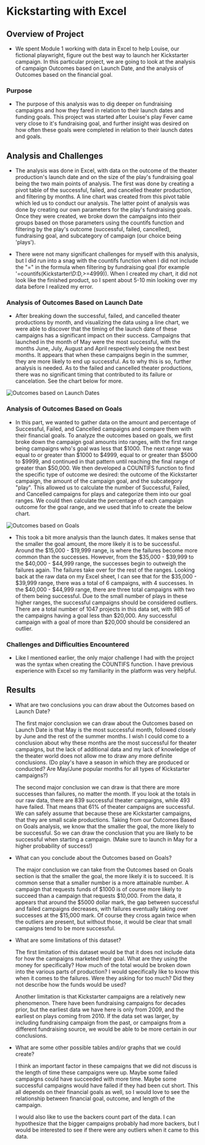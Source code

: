 # Kickstarting with Excel

## Overview of Project
    
- We spent Module 1 working with data in Excel to help Louise, our fictional playwright, figure out the best way to launch her Kickstarter campaign. In this particular project, we are going to look at the analysis of campaign Outcomes based on Launch Date, and the analysis of Outcomes based on the financial goal.  

### Purpose
    
- The purpose of this analysis was to dig deeper on fundraising campaigns and how they fared in relation to their launch dates and funding goals. This project was started after Louise's play Fever came very close to it's fundraising goal, and further insight was desired on how often these goals were completed in relation to their launch dates and goals. 

## Analysis and Challenges
    
- The analysis was done in Excel, with data on the outcome of the theater production's launch date and on the size of the play's fundraising goal being the two main points of analysis. The first was done by creating a pivot table of the successful, failed, and cancelled theater production, and filtering by months. A line chart was created from this pivot table which led us to conduct our analysis. The latter point of analysis was done by creating our own parameters for the play's fundraising goals. Once they were created, we broke down the campaigns into their groups based on those parameters using the countifs function and filtering by the play's outcome (successful, failed, cancelled), fundraising goal, and subcategory of campaign (our choice being 'plays').
    
- There were not many significant challenges for myself with this analysis, but I did run into a snag with the countifs function when I did not include the "=" in the formula when filtering by fundraising goal (for example '=countifs(Kickstarter!$D:$D,>=4999)). When I created my chart, it did not look like the finished product, so I spent about 5-10 min looking over my data before I realized my error.
    
    
### Analysis of Outcomes Based on Launch Date
    
- After breaking down the successful, failed, and cancelled theater productions by month, and visualizing the data using a line chart, we were able to discover that the timing of the launch date of these campaigns has a significant impact on their success. Campaigns that launched in the month of May were the most successful, with the months June, July, August and April respectively being the next best months.  It appears that when these campaigns begin in the summer, they are more likely to end up successful. As to why this is so, further analysis is needed. As to the failed and cancelled theater productions, there was no significant timing that contributed to its failure or cancelation. See the chart below for more. 

![Outcomes based on Launch Dates](kickstarter-analysis/Theater_Outcomes_vs_Launch.png)

### Analysis of Outcomes Based on Goals
    
- In this part, we wanted to gather data on the amount and percentage of Successful, Failed, and Cancelled campaigns and compare them with their financial goals. To analyze the outcomes based on goals, we first broke down the campaign goal amounts into ranges, with the first range being campaigns who's goal was less that $1000. The next range was equal to or greater than $1000 to $4999, equal to or greater than $5000 to $9999, and continued in that pattern until reaching the final range of greater than $50,000. We then developed a COUNTIFS function to find the specific type of outcome we desired: the outcome of the Kickstarter campaign, the amount of the campaign goal, and the subcategory "play". This allowed us to calculate the number of Successful, Failed, and Cancelled campaigns for plays and categorize them into our goal ranges. We could then calculate the percentage of each campaign outcome for the goal range, and we used that info to create the below chart. 

![Outcomes based on Goals](kickstarter-analysis/Outcomes_vs_Goals.png)

- This took a bit more analysis than the launch dates. It makes sense that the smaller the goal amount, the more likely it is to be successful. Around the $15,000 - $19,999 range, is where the failures become more common than the successes. However, from the $35,000 - $39,999 to the $40,000 - $44,999 range, the successes begin to outweigh the failures again. The failures take over for the rest of the ranges. Looking back at the raw data on my Excel sheet, I can see that for the $35,000 - $39,999 range, there was a total of 6 campaigns, with 4 successes. In the $40,000 - $44,999 range, there are three total campaigns with two of them being successful. Due to the small number of plays in these higher ranges, the successful campaigns should be considered outliers. There are a total number of 1047 projects in this data set, with 985 of the campaigns having a goal less than $20,000. Any successful campaign with a goal of more than $20,000 should be considered an outlier.

### Challenges and Difficulties Encountered
   
- Like I mentioned earlier, the only major challenge I had with the project was the syntax when creating the COUNTIFS function. I have previous experience with Excel so my familiarity in the platform was very helpful. 

## Results

- What are two conclusions you can draw about the Outcomes based on Launch Date?

    The first major conclusion we can draw about the Outcomes based on Launch Date is that May is the most successful month, followed closely by June and the rest of the summer months. I wish I could come to a conclusion about why these months are the most successful for theater campaigns, but the lack of additional data and my lack of knowledge of the theater world does not allow me to draw any more definite conclusions. (Do play's have a season in which they are produced or conducted? Are May/June popular months for all types of Kickstarter campaigns?)

    The second major conclusion we can draw is that there are more successes than failures, no matter the month. If you look at the totals in our raw data, there are 839 successful theater campaigns, while 493 have failed. That means that 61% of theater campaigns are successful. We can safely assume that because these are Kickstarter campaigns, that they are small scale productions. Taking from our Outcomes Based on Goals analysis, we know that the smaller the goal, the more likely to be successful. So we can draw the conclusion that you are likely to be successful when starting a campaign. (Make sure to launch in May for a higher probability of success!)

- What can you conclude about the Outcomes based on Goals?

    The major conclusion we can take from the Outcomes based on Goals section is that the smaller the goal, the more likely it is to succeed. It is common sense that a smaller number is a more attainable number. A campaign that requests funds of $1000 is of course more likely to succeed than a campaign that requests $10,000. From the data, it appears that around the $5000 dollar mark, the gap between successful and failed campaigns decreases, with failures eventually taking over successes at the $15,000 mark. Of course they cross again twice when the outliers are present, but without those, it would be clear that small campaigns tend to be more successful. 

- What are some limitations of this dataset?

    The first limitation of this dataset would be that it does not include data for how the campaigns marketed their goal. What are they using the money for specifically? How much of the total would be broken down into the various parts of production? I would specifically like to know this when it comes to the failures. Were they asking for too much? Did they not describe how the funds would be used? 

    Another limitation is that Kickstarter campaigns are a relatively new phenomenon. There have been fundraising campaigns for decades prior, but the earliest data we have here is only from 2009, and the earliest on plays coming from 2010. If the data set was larger, by including fundraising campaign from the past, or campaigns from a different fundraising source, we would be able to be more certain in our conclusions.

- What are some other possible tables and/or graphs that we could create?

    I think an important factor in these campaigns that we did not discuss is the length of time these campaigns were up. Maybe some failed campaigns could have succeeded with more time. Maybe some successful campaigns would have failed if they had been cut short. This all depends on their financial goals as well, so I would love to see the relationship between financial goal, outcome, and length of the campaign. 

    I would also like to use the backers count part of the data. I can hypothesize that the bigger campaigns probably had more backers, but I would be interested to see if there were any outliers when it came to this data. 